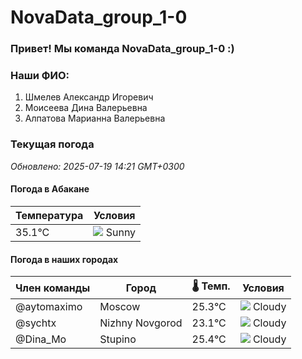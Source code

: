 # NovaData_group_1-0
### Привет! Мы команда NovaData_group_1-0 :)

### Наши ФИО:
1. Шмелев Александр Игоревич
2. Моисеева Дина Валерьевна
3. Алпатова Марианна Валерьевна

### Текущая погода
<!-- WEATHER:START -->
_Обновлено: 2025-07-19 14:21 GMT+0300_

#### Погода в Абакане

| Температура | Условия |
|-------------|----------|
| 35.1°C     | ![](https://cdn.weatherapi.com/weather/64x64/day/113.png) Sunny |

#### Погода в наших городах

| Член команды  | Город               | 🌡️ Темп.  | Условия          |
|---------------|---------------------|-----------|--------------------|
| @aytomaximo    | Moscow              |   25.3°C | ![](https://cdn.weatherapi.com/weather/64x64/day/119.png) Cloudy       |
| @sychtx        | Nizhny Novgorod     |   23.1°C | ![](https://cdn.weatherapi.com/weather/64x64/day/119.png) Cloudy       |
| @Dina_Mo       | Stupino             |   25.4°C | ![](https://cdn.weatherapi.com/weather/64x64/day/119.png) Cloudy       |

<!-- WEATHER:END -->
